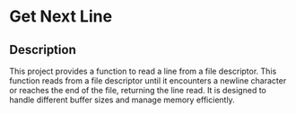 # Get Next Line

## Description

This project provides a function to read a line from a file descriptor. This function reads from a file descriptor until it encounters a newline character or reaches the end of the file, returning the line read. It is designed to handle different buffer sizes and manage memory efficiently.